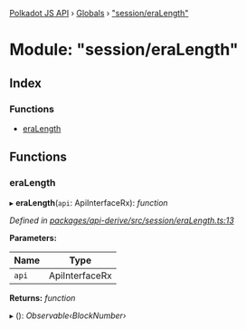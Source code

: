 [Polkadot JS API](../README.md) › [Globals](../globals.md) › ["session/eraLength"](_session_eralength_.md)

# Module: "session/eraLength"

## Index

### Functions

* [eraLength](_session_eralength_.md#eralength)

## Functions

###  eraLength

▸ **eraLength**(`api`: ApiInterfaceRx): *function*

*Defined in [packages/api-derive/src/session/eraLength.ts:13](https://github.com/polkadot-js/api/blob/e900d1d657/packages/api-derive/src/session/eraLength.ts#L13)*

**Parameters:**

Name | Type |
------ | ------ |
`api` | ApiInterfaceRx |

**Returns:** *function*

▸ (): *Observable‹BlockNumber›*

